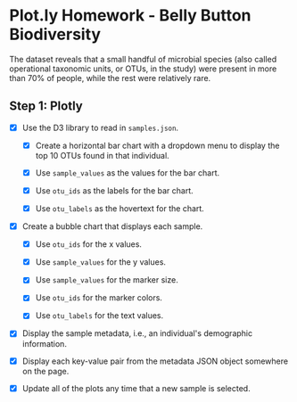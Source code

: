 # Plot.ly Homework - Belly Button Biodiversity

The dataset reveals that a small handful of microbial species (also called operational taxonomic units, or OTUs, in the study) were present in more than 70% of people, while the rest were relatively rare.

## Step 1: Plotly

- [x] Use the D3 library to read in `samples.json`.

  - [x] Create a horizontal bar chart with a dropdown menu to display the top 10 OTUs found in that individual.

  - [x] Use `sample_values` as the values for the bar chart.

  - [x] Use `otu_ids` as the labels for the bar chart.

  - [x] Use `otu_labels` as the hovertext for the chart.

- [x] Create a bubble chart that displays each sample.

  - [x] Use `otu_ids` for the x values.

  - [x] Use `sample_values` for the y values.

  - [x] Use `sample_values` for the marker size.

  - [x] Use `otu_ids` for the marker colors.

  - [x] Use `otu_labels` for the text values.

- [x] Display the sample metadata, i.e., an individual's demographic information.

- [x] Display each key-value pair from the metadata JSON object somewhere on the page.

- [x] Update all of the plots any time that a new sample is selected.
